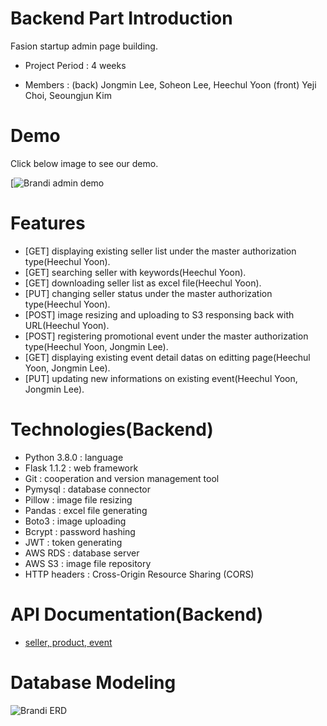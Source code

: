 # Backend Part Introduction

Fasion startup admin page building. 

+ Project Period  : 4 weeks

+ Members         : (back) Jongmin Lee, Soheon Lee, Heechul Yoon (front) Yeji Choi, Seoungjun Kim
         
# Demo
Click below image to see our demo.


[![Brandi admin demo]()

# Features
+ [GET] displaying existing seller list under the master authorization type(Heechul Yoon).
+ [GET] searching seller with keywords(Heechul Yoon).
+ [GET] downloading seller list as excel file(Heechul Yoon).
+ [PUT] changing seller status under the master authorization type(Heechul Yoon).
+ [POST] image resizing and uploading to S3 responsing back with URL(Heechul Yoon).
+ [POST] registering promotional event under the master authorization type(Heechul Yoon, Jongmin Lee).
+ [GET] displaying existing event detail datas on editting page(Heechul Yoon, Jongmin Lee).
+ [PUT] updating new informations on existing event(Heechul Yoon, Jongmin Lee). 


# Technologies(Backend)
+ Python 3.8.0 : language
+ Flask 1.1.2  : web framework
+ Git          : cooperation and version management tool
+ Pymysql      : database connector
+ Pillow       : image file resizing
+ Pandas       : excel file generating
+ Boto3        : image uploading
+ Bcrypt       : password hashing
+ JWT          : token generating
+ AWS RDS      : database server
+ AWS S3       : image file repository
+ HTTP headers : Cross-Origin Resource Sharing (CORS)

# API Documentation(Backend)
+ [seller, product, event]()

# Database Modeling
![Brandi ERD](https://brandi-intern.s3.ap-northeast-2.amazonaws.com/242bbc15-dd4e-492c-8ec5-fb01d00c33f3)
